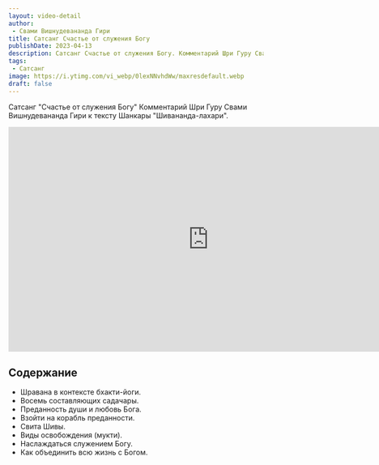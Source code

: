 ```yaml
---
layout: video-detail
author:
 - Свами Вишнудевананда Гири
title: Сатсанг Счастье от служения Богу
publishDate: 2023-04-13
description: Сатсанг Счастье от служения Богу. Комментарий Шри Гуру Свами Вишнудевананда Гири к тексту Шанкары "Шивананда-лахари".
tags: 
 - Сатсанг
image: https://i.ytimg.com/vi_webp/0lexNNvhdWw/maxresdefault.webp
draft: false
---
```


 Сатсанг "Счастье от служения Богу"
Комментарий Шри Гуру Свами Вишнудевананда Гири к тексту Шанкары "Шивананда-лахари".

<iframe width="790" height="444" src="https://www.youtube.com/embed/0lexNNvhdWw" frameborder="0" allowfullscreen=""></iframe> 

## Содержание
- Шравана в контексте бхакти-йоги.
- Восемь составляющих садачары.
- Преданность души и любовь Бога.
- Взойти на корабль преданности.
- Свита Шивы.
- Виды освобождения (мукти).
- Наслаждаться служением Богу.
- Как объединить всю жизнь с Богом.